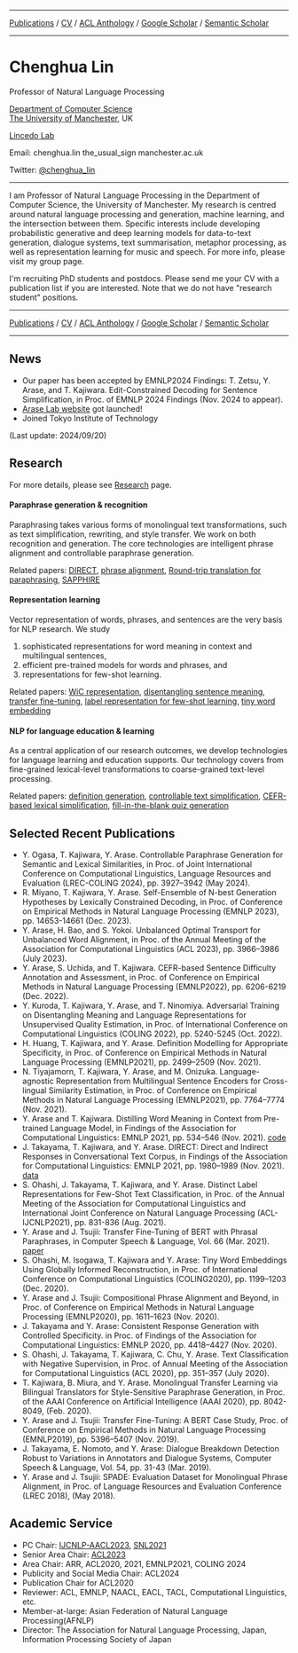***

[Publications](./publication.md) / [CV](./assets/cv-arase.pdf) / [ACL Anthology](https://www.aclweb.org/anthology/people/y/yuki-arase/) / [Google Scholar](https://scholar.google.com/citations?user=uoL1Wr0AAAAJ&hl=en) / [Semantic Scholar](https://www.semanticscholar.org/author/Yuki-Arase/3043844)

***

# Chenghua Lin

Professor of Natural Language Processing

[Department of Computer Science](https://www.cs.manchester.ac.uk/) \
[The University of Manchester](https://www.manchester.ac.uk/), UK

[Lincedo Lab](https://lincedo-lab.github.io/)

Email: chenghua.lin the_usual_sign manchester.ac.uk

Twitter: [@chenghua_lin](https://twitter.com/chenghua_lin)
***

I am Professor of Natural Language Processing in the Department of Computer Science, the University of Manchester. My research is centred around natural language processing and generation, machine learning, and the intersection between them. Specific interests include developing probabilistic generative and deep learning models for data-to-text generation, dialogue systems, text summarisation, metaphor processing, as well as representation learning for music and speech. For more info, please visit my group page.

I'm recruiting PhD students and postdocs. Please send me your CV with a publication list if you are interested. 
Note that we do not have "research student" positions.

***

[Publications](./publication.md) / [CV](./assets/cv-arase.pdf) / [ACL Anthology](https://www.aclweb.org/anthology/people/y/yuki-arase/) / [Google Scholar](https://scholar.google.com/citations?user=uoL1Wr0AAAAJ&hl=en) / [Semantic Scholar](https://www.semanticscholar.org/author/Yuki-Arase/3043844)

***

## News
* Our paper has been accepted by EMNLP2024 Findings: T. Zetsu, Y. Arase, and T. Kajiwara. Edit-Constrained Decoding for Sentence Simplification, in Proc. of EMNLP 2024 Findings (Nov. 2024 to appear).
* [Arase Lab website](https://arase-cl-lab.c.titech.ac.jp/) got launched!
* Joined Tokyo Institute of Technology

(Last update: 2024/09/20)


## Research
For more details, please see [Research](./research.md) page.

#### Paraphrase generation & recognition
Paraphrasing takes various forms of monolingual text transformations, such as text simplification, rewriting, and style transfer. 
We work on both recognition and generation. The core technologies are intelligent phrase alignment and controllable paraphrase generation. 

Related papers: [DIRECT](https://aclanthology.org/2021.findings-emnlp.170/), [phrase alignment](https://aclanthology.org/2020.emnlp-main.125/), [Round-trip translation for paraphrasing](https://ojs.aaai.org//index.php/AAAI/article/view/6314), [SAPPHIRE](https://aclanthology.org/2020.lrec-1.847/)

#### Representation learning
Vector representation of words, phrases, and sentences are the very basis for NLP research. We study
1. sophisticated representations for word meaning in context and multilingual sentences,
2. efficient pre-trained models for words and phrases, and
3. representations for few-shot learning.   

Related papers: [WiC representation](https://aclanthology.org/2021.findings-emnlp.49/), [disentangling sentence meaning](https://aclanthology.org/2021.emnlp-main.612/), [transfer fine-tuning](https://aclanthology.org/D19-1542/), [label representation for few-shot learning](https://aclanthology.org/2021.acl-short.105/), [tiny word embedding](https://aclanthology.org/2020.coling-main.103/)

#### NLP for language education & learning
As a central application of our research outcomes, we develop technologies for language learning and education supports. 
Our technology covers from fine-grained lexical-level transformations to coarse-grained text-level processing.

Related papers: [definition generation](https://aclanthology.org/2021.emnlp-main.194/), [controllable text simplification](https://aclanthology.org/P19-2036/), [CEFR-based lexical simplification](https://aclanthology.org/L18-1514/), [fill-in-the-blank quiz generation](https://aclanthology.org/P13-2043/)



## Selected Recent Publications
* Y. Ogasa, T. Kajiwara, Y. Arase. Controllable Paraphrase Generation for Semantic and Lexical Similarities, in Proc. of Joint International Conference on Computational Linguistics, Language Resources and Evaluation (LREC-COLING 2024), pp. 3927–3942 (May 2024).
* R. Miyano, T. Kajiwara, Y. Arase. Self-Ensemble of N-best Generation Hypotheses by Lexically Constrained Decoding, in Proc. of Conference on Empirical Methods in Natural Language Processing (EMNLP 2023), pp. 14653-14661 (Dec. 2023).
* Y. Arase, H. Bao, and S. Yokoi. Unbalanced Optimal Transport for Unbalanced Word Alignment, in Proc. of the Annual Meeting of the Association for Computational Linguistics (ACL 2023), pp. 3966–3986 (July 2023).
* Y. Arase, S. Uchida, and T. Kajiwara. CEFR-based Sentence Difficulty Annotation and Assessment, in Proc. of Conference on Empirical Methods in Natural Language Processing (EMNLP2022), pp. 6206-6219 (Dec. 2022).
* Y. Kuroda, T. Kajiwara, Y. Arase, and T. Ninomiya. Adversarial Training on Disentangling Meaning and Language Representations for Unsupervised Quality Estimation, in Proc. of International Conference on Computational Linguistics (COLING 2022), pp. 5240-5245 (Oct. 2022).
* H. Huang, T. Kajiwara, and Y. Arase. Definition Modelling for Appropriate Specificity, in Proc. of Conference on Empirical Methods in Natural Language Processing (EMNLP2021), pp. 2499–2509 (Nov. 2021).
* N. Tiyajamorn, T. Kajiwara, Y. Arase, and M. Onizuka. Language-agnostic Representation from Multilingual Sentence Encoders for Cross-lingual Similarity Estimation, in Proc. of Conference on Empirical Methods in Natural Language Processing (EMNLP2021), pp. 7764–7774 (Nov. 2021).
* Y. Arase and T. Kajiwara. Distilling Word Meaning in Context from Pre-trained Language Model, in Findings of the Association for Computational Linguistics: EMNLP 2021, pp. 534–546 (Nov. 2021). [code](https://github.com/yukiar/distil_wic)
* J. Takayama, T. Kajiwara, and Y. Arase. DIRECT: Direct and Indirect Responses in Conversational Text Corpus, in Findings of the Association for Computational Linguistics: EMNLP 2021, pp. 1980–1989 (Nov. 2021). [data](https://github.com/junya-takayama/DIRECT)
* S. Ohashi, J. Takayama, T. Kajiwara, and Y. Arase. Distinct Label Representations for Few-Shot Text Classification, in Proc. of the Annual Meeting of the Association for Computational Linguistics and International Joint Conference on Natural Language Processing (ACL-IJCNLP2021), pp. 831-836 (Aug. 2021).
* Y. Arase and J. Tsujii: Transfer Fine-Tuning of BERT with Phrasal Paraphrases, in Computer Speech & Language, Vol. 66 (Mar. 2021). [paper](https://www.sciencedirect.com/science/article/pii/S0885230820300978) 
* S. Ohashi, M. Isogawa, T. Kajiwara and Y. Arase: Tiny Word Embeddings Using Globally Informed Reconstruction, in Proc. of International Conference on Computational Linguistics (COLING2020), pp. 1199–1203 (Dec. 2020). 
* Y. Arase and J. Tsujii: Compositional Phrase Alignment and Beyond, in Proc. of Conference on Empirical Methods in Natural Language Processing (EMNLP2020), pp. 1611–1623 (Nov. 2020). 
* J. Takayama and Y. Arase: Consistent Response Generation with Controlled Specificity. in Proc. of Findings of the Association for Computational Linguistics: EMNLP 2020, pp. 4418–4427 (Nov. 2020). 
* S. Ohashi, J. Takayama, T. Kajiwara, C. Chu, Y. Arase. Text Classification with Negative Supervision, in Proc. of Annual Meeting of the Association for Computational Linguistics (ACL 2020), pp. 351–357 (July 2020).
* T. Kajiwara, B. Miura, and Y. Arase. Monolingual Transfer Learning via Bilingual Translators for Style-Sensitive Paraphrase Generation, in Proc. of the AAAI Conference on Artificial Intelligence (AAAI 2020), pp. 8042-8049, (Feb. 2020).
* Y. Arase and J. Tsujii: Transfer Fine-Tuning: A BERT Case Study, Proc. of Conference on Empirical Methods in Natural Language Processing (EMNLP2019), pp. 5396–5407 (Nov. 2019).
* J. Takayama, E. Nomoto, and Y. Arase: Dialogue Breakdown Detection Robust to Variations in Annotators and Dialogue Systems, Computer Speech & Language, Vol. 54, pp. 31-43 (Mar. 2019).
* Y. Arase and J. Tsujii: SPADE: Evaluation Dataset for Monolingual Phrase Alignment, in Proc. of Language Resources and Evaluation Conference (LREC 2018), (May 2018).

## Academic Service
* PC Chair: [IJCNLP-AACL2023](http://www.ijcnlp-aacl2023.org/), [SNL2021](http://www.am.sanken.osaka-u.ac.jp/SNL2021/index.html)
* Senior Area Chair: [ACL2023](https://2023.aclweb.org/committees/program/)
* Area Chair: ARR, ACL2020, 2021, EMNLP2021, COLING 2024
* Publicity and Social Media Chair: ACL2024
* Publication Chair for ACL2020 
* Reviewer: ACL, EMNLP, NAACL, EACL, TACL, Computational Linguistics, etc.  
* Member-at-large: Asian Federation of Natural Language Processing(AFNLP)
* Director: The Association for Natural Language Processing, Japan, Information Processing Society of Japan

